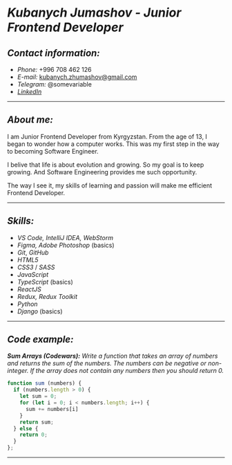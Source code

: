 # ***Kubanych Jumashov*** *- Junior Frontend Developer*

## *Contact information:*

- *Phone:* +996 708 462 126
- *E-mail:* <kubanych.zhumashov@gmail.com>
- *Telegram:* @somevariable
- *[LinkedIn](https://www.linkedin.com/in/zhumashov/?locale=en_US)*

---

## *About me:*

I am Junior Frontend Developer from Kyrgyzstan. From the age of 13, I began to wonder how a computer works. This was my first step in the way to becoming Software Engineer.

I belive that life is about evolution and growing. So my goal is to keep growing. And Software Engineering provides me such opportunity.

The way I see it, my skills of learning and passion will make me efficient Frontend Developer.

---

## *Skills:*

- *VS Code, IntelliJ IDEA, WebStorm*
- *Figma, Adobe Photoshop* (basics)
- *Git*, *GitHub*
- *HTML5*
- *CSS3* / *SASS*
- *JavaScript*
- *TypeScript* (basics)
- *ReactJS*
- *Redux, Redux Toolkit*
- *Python* 
- *Django* (basics)

---

## *Code example:*

***Sum Arrays (Codewars):*** *Write a function that takes an array of numbers and returns the sum of the numbers. The numbers can be negative or non-integer. If the array does not contain any numbers then you should return 0.*

```js
function sum (numbers) {
  if (numbers.length > 0) {
    let sum = 0;
    for (let i = 0; i < numbers.length; i++) {
      sum += numbers[i]
    }
    return sum;
  } else {
    return 0;
  }
};
```

---